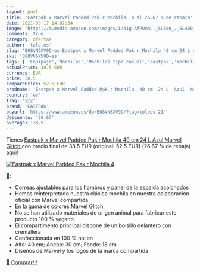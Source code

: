 ```yaml
---
layout: post
title: 'Eastpak x Marvel Padded Pak r Mochila  4 al 26.67 % de rebaja'
date: 2021-09-17 14:07:54
image: 'https://m.media-amazon.com/images/I/41g-AfPUmhL._SL500_._SL400_.jpg'
comments: true
category: ofertas
author: 'tole.es'
slug: 'B08VN6XV9D-es Eastpak x Marvel Padded Pak r Mochila 40 cm 24 L Azul...'
sku: 'B08VN6XV9D-es'
tags: [ 'Equipaje','Mochilas','Mochilas tipo casual','eastpak','mochila', ]
actualPrice: 38.5 EUR
currency: EUR
price: 38.5
comparePrice: 52.5 EUR
prodname: 'Eastpak x Marvel Padded Pak r Mochila  40 cm  24 L  Azul  Marvel Glitch '
country: 'es'
flag: '🇪🇸'
brand: 'EASTPAK'
buyurl: 'https://www.amazon.es/dp/B08VN6XV9D/?tag=tolees-21'
descuento: '26.67'
average: '38.5'
---
```


Tienes [Eastpak x Marvel Padded Pak r Mochila  40 cm  24 L  Azul  Marvel Glitch ](https://www.amazon.es/dp/B08VN6XV9D/?tag=tolees-21) con precio final de  38.5 EUR (original: 52.5 EUR) (26.67 %  de rebaja) aqui!

[![Eastpak x Marvel Padded Pak r Mochila  4](https://m.media-amazon.com/images/I/41g-AfPUmhL._SL500_._SL400_.jpg)](https://www.amazon.es/dp/B08VN6XV9D/?tag=tolees-21)

🔎:

- Correas ajustables para los hombros y panel de la espalda acolchados
- Hemos reinterpretado nuestra clásica mochila en nuestra colaboración oficial con Marvel compartida
- En la gama de colores Marvel Glitch
- No se han utilizado materiales de origen animal para fabricar este producto 100 % vegano
- El compartimento principal dispone de un bolsillo delantero con cremallera
- Confeccionada en 100 % nailon
- Alto: 40 cm; Ancho: 30 cm; Fondo: 18 cm
- Diseños de Marvel y los logos de la marca compartida

[🛒 Comprar!!!](https://www.amazon.es/dp/B08VN6XV9D/?tag=tolees-21)
